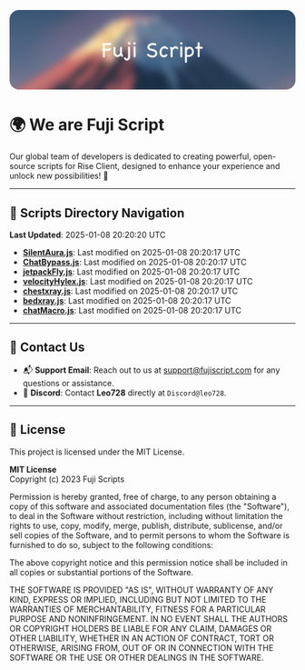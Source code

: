 ![Banner](.github/b.webp)

# 🌍 **We are Fuji Script**

Our global team of developers is dedicated to creating powerful, open-source scripts for Rise Client, designed to enhance your experience and unlock new possibilities! 🌟

---
<!-- SCRIPTS_NAVIGATION_START -->
## 📂 **Scripts Directory Navigation**

**Last Updated**: 2025-01-08 20:20:20 UTC

- **[SilentAura.js](scripts/SilentAura.js)**: Last modified on 2025-01-08 20:20:17 UTC
- **[ChatBypass.js](scripts/ChatBypass.js)**: Last modified on 2025-01-08 20:20:17 UTC
- **[jetpackFly.js](scripts/jetpackFly.js)**: Last modified on 2025-01-08 20:20:17 UTC
- **[velocityHylex.js](scripts/velocityHylex.js)**: Last modified on 2025-01-08 20:20:17 UTC
- **[chestxray.js](scripts/chestxray.js)**: Last modified on 2025-01-08 20:20:17 UTC
- **[bedxray.js](scripts/bedxray.js)**: Last modified on 2025-01-08 20:20:17 UTC
- **[chatMacro.js](scripts/chatMacro.js)**: Last modified on 2025-01-08 20:20:17 UTC

<!-- SCRIPTS_NAVIGATION_END -->

---

## 💬 **Contact Us**  
- 📬 **Support Email**: Reach out to us at [support@fujiscript.com](mailto:support@fujiscript.com) for any questions or assistance.  
- 💬 **Discord**: Contact **Leo728** directly at `Discord@leo728`.

---

## 📜 **License**

This project is licensed under the MIT License.  

**MIT License**  
Copyright (c) 2023 Fuji Scripts  

Permission is hereby granted, free of charge, to any person obtaining a copy of this software and associated documentation files (the "Software"), to deal in the Software without restriction, including without limitation the rights to use, copy, modify, merge, publish, distribute, sublicense, and/or sell copies of the Software, and to permit persons to whom the Software is furnished to do so, subject to the following conditions:  

The above copyright notice and this permission notice shall be included in all copies or substantial portions of the Software.  

THE SOFTWARE IS PROVIDED "AS IS", WITHOUT WARRANTY OF ANY KIND, EXPRESS OR IMPLIED, INCLUDING BUT NOT LIMITED TO THE WARRANTIES OF MERCHANTABILITY, FITNESS FOR A PARTICULAR PURPOSE AND NONINFRINGEMENT. IN NO EVENT SHALL THE AUTHORS OR COPYRIGHT HOLDERS BE LIABLE FOR ANY CLAIM, DAMAGES OR OTHER LIABILITY, WHETHER IN AN ACTION OF CONTRACT, TORT OR OTHERWISE, ARISING FROM, OUT OF OR IN CONNECTION WITH THE SOFTWARE OR THE USE OR OTHER DEALINGS IN THE SOFTWARE.  
